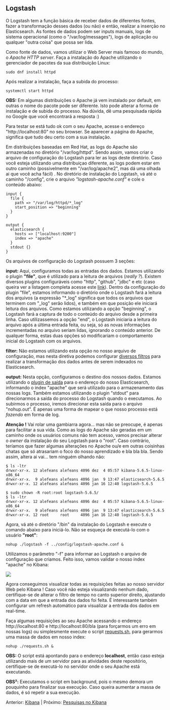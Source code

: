 ## Logstash

O Logstash tem a função básica de receber dados de diferentes fontes, fazer a transformação desses dados (ou não) e então, realizar a inserção no Elasticsearch. As fontes de dados podem ser inputs manuais, logs de sistema operacional (como o "/var/log/messages"), logs de aplicação ou qualquer "outra coisa" que possa ser lida.

Como fonte de dados, vamos utilizar o Web Server mais famoso do mundo, o _Apache HTTP server_. Faça a instalação do Apache utilizando o gerenciador de pacotes da sua distribuição Linux:

```
sudo dnf install httpd
```

Após realizar a instalação, faça a subida do processo:

```
systemctl start httpd
```

__OBS:__ Em algumas distribuições o Apache já vem instalado por default, em outras o nome do pacote pode ser diferente. Isto pode alterar a forma de instalação e de subida do processo. Na dúvida, dê uma pesquisada rápida no Google que você encontrará a resposta :)

Para testar se está tudo ok com o seu Apache, acesse o endereço "http://localhost:80" no seu browser. Se aparecer a página do Apache, significa que tudo deu certo com a sua instalação.

Em distribuições baseadas em Red Hat, as logs do Apache são armazenadas no diretório "/var/log/httpd". Sendo assim, vamos criar o arquivo de configuração do Logstash para ler as logs deste diretório. Caso você esteja utilizando uma distribuiçao diferente, as logs podem estar em outro caminho (possivelmente em "/var/log/apache2", mas dá uma olhada ai que você acha fácil) . No diretório de instalação do Logstash, vá até o caminho "/config", crie o arquivo _"logstash-apache.conf"_ e cole o conteúdo abaixo:

```
input {
  file {
    path => "/var/log/httpd/*_log"
    start_position => "beginning"
  }
}

output {
  elasticsearch {
    hosts => ["localhost:9200"]
    index => "apache"
  }
  stdout {}
}
```

Os arquivos de configuração do Logstash possuem 3 seções:

__input:__ Aqui, configuramos todas as entradas dos dados. Estamos utilizando o plugin __"file"__, que é utilizado para a leitura de arquivos (_really ?_). Existem diversos plugins configuráveis como "http", "github", "jdbc" e etc (caso queira ver a listagem completa acesse este [link](https://www.elastic.co/guide/en/logstash/current/input-plugins.html)). Dentro da configuração do plugin "file", estamos informando o diretório onde o Logstash fará a leitura dos arquivos (a expressão "\*\_log" significa que todos os arquivos que terminem com "\_log" serão lidos), e também em que posição ele iniciará leitura dos arquivos. Como estamos utilizando a opção "beginning", o Logstash fará a captura de todo o conteúdo do arquivo desde a primeira linha. Caso utilizassemos a opção "end", o Logstash iniciaria a leitura do arquivo após a última entrada feita, ou seja, só  as novas informações incrementadas no arquivo seriam lidas, ignorando o conteúdo anterior. De qualquer forma, estas duas opções só modificariam o comportamento inicial do Logstash com os arquivos.

__filter:__ Não estamos utilizando esta opção no nosso arquivo de configuração, mas nesta diretiva podemos configurar [diversos filtros](https://www.elastic.co/guide/en/logstash/current/filter-plugins.html) para realizar a transformação dos dados antes de serem indexados no Elasticsearch.

__output:__ Nesta opção, configuramos o destino dos nossos dados. Estamos utilizando o [plugin de saída](https://www.elastic.co/guide/en/logstash/current/output-plugins.html) para o endereço do nosso Elasticsearch, informando o index "apache" que será utilizado para o armazenamento das nossas logs. Também estamos utilizando o plugin "stdout" para direcionarmos a saída do processo do Logstash quando o executamos. Ao subirmos o processo, iremos direcionar esta saída para o arquivo "nohup.out". É apenas uma forma de mapear o que nosso processo está _fazendo_ em forma de log.

__Atenção !__ Vai rolar uma gambiarra agora... mas não se preocupe, é apenas para facilitar a sua vida. Como as logs do Apache são geradas em um caminho onde os usuários comuns não tem acesso, vamos precisar alterar o _owner_ da instalação do seu Logstash para o "root". Caso contrário, teríamos que fazer algumas alterações no Apache ou/e em outras coisinhas chatas que só atrasariam o foco do nosso aprendizado e bla bla bla. Sendo assim, altera ai vai... tem ninguém olhando não:

```
$ ls -ltr
drwxr-xr-x. 12 alefeans alefeans 4096 dez  4 05:57 kibana-5.6.5-linux-x86_64
drwxr-xr-x.  9 alefeans alefeans 4096 jan  9 13:47 elasticsearch-5.6.5
drwxr-xr-x. 12 alefeans alefeans 4096 jan 16 12:40 logstash-5.6.5

$ sudo chown -R root:root logstash-5.6.5/
$ ls -ltr
drwxr-xr-x. 12 alefeans alefeans 4096 dez  4 05:57 kibana-5.6.5-linux-x86_64
drwxr-xr-x.  9 alefeans alefeans 4096 jan  9 13:47 elasticsearch-5.6.5
drwxr-xr-x. 12 root     root     4096 jan 16 12:40 logstash-5.6.5

```

Agora, vá até o diretório "/bin" da instalação do Logstash e execute o comando abaixo para iniciá-lo. Não se esqueça de executá-lo com o usuário __"root"__:

```
nohup ./logstash -f ../config/logstash-apache.conf &
```

Utilizamos o parâmetro "-f" para informar ao Logstash o arquivo de configuração que criamos. Feito isso, vamos validar o nosso index "apache" no Kibana:

![](/gifs/apache_index.gif)

Agora conseguimos visualizar todas as requisições feitas ao nosso servidor Web pelo Kibana ! Caso você não esteja visualizando nenhum dado, certifique-se de alterar o filtro de tempo no canto superior direito, ajustando com a data em que a entrada dos dados foi feita. É interessante também configurar um refresh automático para visualizar a entrada dos dados em real-time.

Faça algumas requisições ao seu Apache acessando o endereço http://localhost:80 e http://localhost:80/bla (para forçarmos um erro em nossas logs) ou simplesmente execute o script [requests.sh](/scripts/requests.sh), para gerarmos uma massa de dados em nosso index:

```
nohup ./requests.sh &
```

__OBS:__ O script está apontando para o endereço __localhost__, então caso esteja utilizando mais de um servidor para as atividades deste repositório, certifique-se de executá-lo no servidor onde o seu Apache está executando.

__OBS²:__ Executamos o script em background, pois o mesmo demora um pouquinho para finalizar sua execução. Caso queira aumentar a massa de dados, é só repetir a sua execução.

Anterior: [Kibana](/pages/kibana.md) | Próximo: [Pesquisas no Kibana](/pages/kibana_searches.md)
